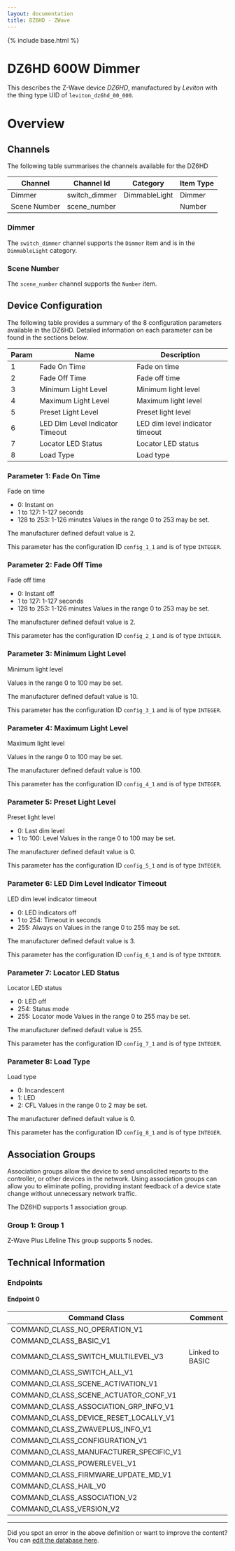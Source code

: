 ```yaml
---
layout: documentation
title: DZ6HD - ZWave
---
```


{% include base.html %}

# DZ6HD 600W Dimmer
This describes the Z-Wave device *DZ6HD*, manufactured by *Leviton* with the thing type UID of ```leviton_dz6hd_00_000```.

# Overview

## Channels
The following table summarises the channels available for the DZ6HD

| Channel | Channel Id | Category | Item Type |
|---------|------------|----------|-----------|
| Dimmer | switch_dimmer | DimmableLight | Dimmer | 
| Scene Number | scene_number |  | Number | 

### Dimmer
The ```switch_dimmer``` channel supports the ```Dimmer``` item and is in the ```DimmableLight``` category.

### Scene Number
The ```scene_number``` channel supports the ```Number``` item.



## Device Configuration
The following table provides a summary of the 8 configuration parameters available in the DZ6HD.
Detailed information on each parameter can be found in the sections below.

| Param | Name  | Description |
|-------|-------|-------------|
| 1 | Fade On Time | Fade on time |
| 2 | Fade Off Time | Fade off time |
| 3 | Minimum Light Level | Minimum light level |
| 4 | Maximum Light Level | Maximum light level |
| 5 | Preset Light Level | Preset light level |
| 6 | LED Dim Level Indicator Timeout | LED dim level indicator timeout |
| 7 | Locator LED Status | Locator LED status |
| 8 | Load Type | Load type |

### Parameter 1: Fade On Time
Fade on time
- 0: Instant on
- 1 to 127: 1-127 seconds
- 128 to 253: 1-126 minutes
Values in the range 0 to 253 may be set.

The manufacturer defined default value is 2.

This parameter has the configuration ID ```config_1_1``` and is of type ```INTEGER```.


### Parameter 2: Fade Off Time
Fade off time
- 0: Instant off
- 1 to 127: 1-127 seconds
- 128 to 253: 1-126 minutes
Values in the range 0 to 253 may be set.

The manufacturer defined default value is 2.

This parameter has the configuration ID ```config_2_1``` and is of type ```INTEGER```.


### Parameter 3: Minimum Light Level
Minimum light level

Values in the range 0 to 100 may be set.

The manufacturer defined default value is 10.

This parameter has the configuration ID ```config_3_1``` and is of type ```INTEGER```.


### Parameter 4: Maximum Light Level
Maximum light level

Values in the range 0 to 100 may be set.

The manufacturer defined default value is 100.

This parameter has the configuration ID ```config_4_1``` and is of type ```INTEGER```.


### Parameter 5: Preset Light Level
Preset light level
- 0: Last dim level
- 1 to 100: Level
Values in the range 0 to 100 may be set.

The manufacturer defined default value is 0.

This parameter has the configuration ID ```config_5_1``` and is of type ```INTEGER```.


### Parameter 6: LED Dim Level Indicator Timeout
LED dim level indicator timeout
- 0: LED indicators off
- 1 to 254: Timeout in seconds
- 255: Always on
Values in the range 0 to 255 may be set.

The manufacturer defined default value is 3.

This parameter has the configuration ID ```config_6_1``` and is of type ```INTEGER```.


### Parameter 7: Locator LED Status
Locator LED status
- 0: LED off
- 254: Status mode
- 255: Locator mode
Values in the range 0 to 255 may be set.

The manufacturer defined default value is 255.

This parameter has the configuration ID ```config_7_1``` and is of type ```INTEGER```.


### Parameter 8: Load Type
Load type
- 0: Incandescent
- 1: LED
- 2: CFL
Values in the range 0 to 2 may be set.

The manufacturer defined default value is 0.

This parameter has the configuration ID ```config_8_1``` and is of type ```INTEGER```.


## Association Groups
Association groups allow the device to send unsolicited reports to the controller, or other devices in the network. Using association groups can allow you to eliminate polling, providing instant feedback of a device state change without unnecessary network traffic.

The DZ6HD supports 1 association group.

### Group 1: Group 1
Z-Wave Plus Lifeline
This group supports 5 nodes.

## Technical Information

### Endpoints

#### Endpoint 0

| Command Class | Comment |
|---------------|---------|
| COMMAND_CLASS_NO_OPERATION_V1| |
| COMMAND_CLASS_BASIC_V1| |
| COMMAND_CLASS_SWITCH_MULTILEVEL_V3| Linked to BASIC|
| COMMAND_CLASS_SWITCH_ALL_V1| |
| COMMAND_CLASS_SCENE_ACTIVATION_V1| |
| COMMAND_CLASS_SCENE_ACTUATOR_CONF_V1| |
| COMMAND_CLASS_ASSOCIATION_GRP_INFO_V1| |
| COMMAND_CLASS_DEVICE_RESET_LOCALLY_V1| |
| COMMAND_CLASS_ZWAVEPLUS_INFO_V1| |
| COMMAND_CLASS_CONFIGURATION_V1| |
| COMMAND_CLASS_MANUFACTURER_SPECIFIC_V1| |
| COMMAND_CLASS_POWERLEVEL_V1| |
| COMMAND_CLASS_FIRMWARE_UPDATE_MD_V1| |
| COMMAND_CLASS_HAIL_V0| |
| COMMAND_CLASS_ASSOCIATION_V2| |
| COMMAND_CLASS_VERSION_V2| |

---

Did you spot an error in the above definition or want to improve the content?
You can [edit the database here](http://www.cd-jackson.com/index.php/zwave/zwave-device-database/zwave-device-list/devicesummary/556).
